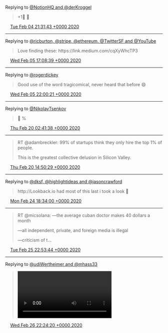 Replying to [@NotionHQ and @derKroggel](https://twitter.com/NotionHQ/status/1025191241288306688)

> \+1⃣ 🙏

<img src="../../media/tweet.ico" width="12" /> [Tue Feb 04 21:31:43 +0000 2020](https://twitter.com/adambreckler/status/1224807771809308672)

----

Replying to [@ricburton, @stripe, @ethereum, @TwitterSF and @YouTube](https://twitter.com/ricburton/status/1225045912050786304)

> Love finding these: https://link\.medium\.com/cqXyWhcTP3

<img src="../../media/tweet.ico" width="12" /> [Wed Feb 05 17:08:39 +0000 2020](https://twitter.com/adambreckler/status/1225103957321666561)

----

Replying to [@rogerdickey](https://twitter.com/rogerdickey/status/1225159427436748805)

> Good use of the word tragicomical, never heard that before 😄

<img src="../../media/tweet.ico" width="12" /> [Wed Feb 05 22:00:21 +0000 2020](https://twitter.com/adambreckler/status/1225177367129100288)

----

Replying to [@NikolayTsenkov](https://twitter.com/NikolayTsenkov/status/1230225898986758145)

> 💯 %

<img src="../../media/tweet.ico" width="12" /> [Thu Feb 20 02:41:38 +0000 2020](https://twitter.com/adambreckler/status/1230321583610155009)

----

> RT @adambreckler: 99% of startups think they only hire the top 1% of people\.   
>   
> This is the greatest collective delusion in Silicon Valley\.

<img src="../../media/tweet.ico" width="12" /> [Thu Feb 20 14:50:29 +0000 2020](https://twitter.com/adambreckler/status/1230505005196533760)

----

Replying to [@dksf, @highlightideas and @jasoncrawford](https://twitter.com/dksf/status/1232004945039069185)

> http://Lookback\.io had most of this last i took a look 👀

<img src="../../media/tweet.ico" width="12" /> [Mon Feb 24 18:34:00 +0000 2020](https://twitter.com/adambreckler/status/1232010807140966400)

----

> RT @micsolana: —the average cuban doctor makes 40 dollars a month  
>   
> —all independent, private, and foreign media is illegal  
>   
> —criticism of t…

<img src="../../media/tweet.ico" width="12" /> [Tue Feb 25 22:53:44 +0000 2020](https://twitter.com/adambreckler/status/1232438556716482563)

----

Replying to [@udiWertheimer and @mhass33](https://twitter.com/udiWertheimer/status/1232755569909534725)

> <video controls><source src="../../media/1232793545863380992-ERvDMWrUwAAYdQ8.mp4">Your browser does not support the video tag.</video>

<img src="../../media/tweet.ico" width="12" /> [Wed Feb 26 22:24:20 +0000 2020](https://twitter.com/adambreckler/status/1232793545863380992)